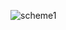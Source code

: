![scheme1](https://user-images.githubusercontent.com/70974259/119266800-dda62680-bbf4-11eb-8db4-04f16a3c2d17.jpg)
